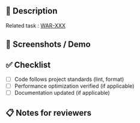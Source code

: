 ## 📝 Description

<!-- Briefly explain the changes included in this PR and their purpose -->

Related task : [WAR-XXX](https://sleeved.atlassian.net/browse/WAR-XXX)

## 📸 Screenshots / Demo

<!-- (Optional) Include screenshots, video, or a link to a live demo if applicable. -->

## ✅ Checklist

- [ ] Code follows project standards (lint, format)
- [ ] Performance optimization verified (if applicable)
- [ ] Documentation updated (if applicable)

## 📋 Notes for reviewers

<!-- Add comments, special notes or instructions for reviewers -->
